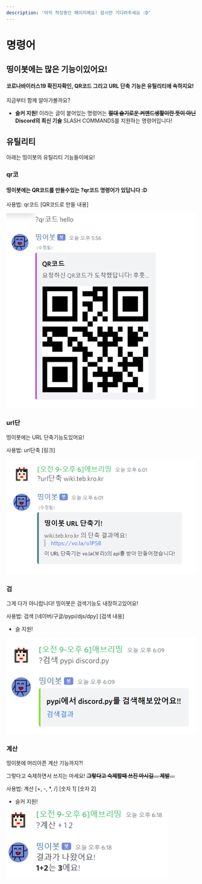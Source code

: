 ```yaml
---
description: '아직 작성중인 페이지에요! 잠시만 기다려주세요 :D'
---
```


# 명령어

## 띵이봇에는 많은 기능이있어요!

#### 코로나바이러스19 확진자확인, QR코드 그리고 URL 단축 기능은 유틸리티에 속하지요!

지금부터 함께 알아가볼까요?

* **슬커 지원!** 이라는 글이 붙어있는 명령어는 ~~**절대 슬기로운 커맨드생활이란 뜻이 아닌**~~ **Discord의 최신 기술** SLASH COMMANDS를 지원하는 명령어입니다!

## 유틸리티

아래는 띵이봇의 유틸리티 기능들이에요!

### qr코

#### 띵이봇에는 QR코드를 만들수있는 **?qr코드** 명령어가 있답니다 :D

사용법: qr코드 \[QR코드로 만들 내용\]

![?qr&#xCF54;&#xB4DC; &#xBA85;&#xB839;&#xC5B4; &#xC0AC;&#xC6A9; &#xC0AC;&#xC9C4;](../.gitbook/assets/qr-.png)

### url단

띵이봇에는 URL 단축기능도있어요!

사용법: url단축 \[링크\]

![?url&#xB2E8;&#xCD95; &#xBA85;&#xB839;&#xC5B4;&#xB85C; &#xC5EC;&#xB7EC;&#xBD84;&#xC774; &#xC9C0;&#xAE08; &#xC788;&#xB294; &#xC774; &#xC6F9;&#xC0AC;&#xC774;&#xD2B8;&#xB97C; &#xB2E8;&#xCD95;&#xD55C; &#xACB0;&#xACFC;!](../.gitbook/assets/url-.png)

### 검

그게 다가 아니랍니다! 띵이봇은 검색기능도 내장하고있어요!

사용법: 검색 \[네이버/구글/pypi/djs/dpy\] \[검색 내용\]

* 슬 지원!

![&#xB775;&#xC774;&#xBD07;&#xC774; pypi&#xC5D0;&#xC11C; discord.py&#xB97C; &#xAC80;&#xC0C9;&#xD558;&#xACE0;&#xC788;&#xB124;&#xC694;!](../.gitbook/assets/.png.png)

### 계산

띵이봇에 머리아픈 계산 기능까지?!

그렇다고 숙제하면서 쓰지는 마세요! ~~**그렇다고 숙제할때 쓰진 마시길... 제발...**~~

사용법: 계산 \[+, -, \*, /\] \[숫자 1\] \[숫자 2\]

* 슬커 지원!

![&#xB775;&#xC774;&#xBD07;&#xC774; 1+2&#xB97C; &#xD574;&#xC8FC;&#xACE0;&#xC788;&#xB294; &#xBAA8;&#xC2B5;!](../.gitbook/assets/.png%20%281%29.png)

